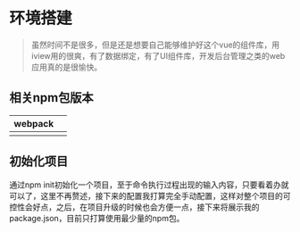 # 环境搭建

> 虽然时间不是很多，但是还是想要自己能够维护好这个vue的组件库，用iview用的很爽，有了数据绑定，有了UI组件库，开发后台管理之类的web应用真的是很愉快。

## 相关npm包版本

| webpack |  |
| :--- | :--- |
|  |  |

## 初始化项目

通过npm init初始化一个项目，至于命令执行过程出现的输入内容，只要看着办就可以了，这里不再赘述，接下来的配置我打算完全手动配置，这样对整个项目的可控性会好点，之后，在项目升级的时候也会方便一点，接下来将展示我的package.json，目前只打算使用最少量的npm包。

